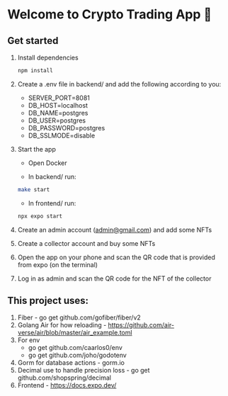 # Welcome to Crypto Trading App 👋

## Get started

1. Install dependencies

   ```bash
   npm install
   ```

2. Create a .env file in backend/ and add the following according to you:
   - SERVER_PORT=8081
   - DB_HOST=localhost
   - DB_NAME=postgres
   - DB_USER=postgres
   - DB_PASSWORD=postgres
   - DB_SSLMODE=disable

3. Start the app

   - Open Docker

   - In backend/ run:

   ```bash
   make start
   ```

   - In frontend/ run: 

   ```bash
   npx expo start
   ```

4. Create an admin account (admin@gmail.com) and add some NFTs

5. Create a collector account and buy some NFTs

6. Open the app on your phone and scan the QR code that is provided from expo (on the terminal)

7. Log in as admin and scan the QR code for the NFT of the collector



## This project uses: 
1. Fiber - go get github.com/gofiber/fiber/v2
2. Golang Air for how reloading - https://github.com/air-verse/air/blob/master/air_example.toml
3. For env 
   - go get github.com/caarlos0/env 
   - go get github.com/joho/godotenv
4. Gorm for database actions - gorm.io
5. Decimal use to handle precision loss - go get github.com/shopspring/decimal
6. Frontend - https://docs.expo.dev/
